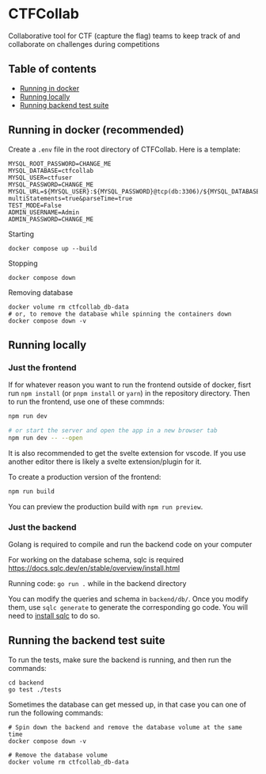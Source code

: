 # CTFCollab
Collaborative tool for CTF (capture the flag) teams to keep track of and collaborate on challenges during competitions


## Table of contents
- [Running in docker](#running-in-docker-recommended)
- [Running locally](#running-locally)
- [Running backend test suite](#running-the-backend-test-suite)



## Running in docker (recommended)
Create a `.env` file in the root directory of CTFCollab. Here is a template:
```
MYSQL_ROOT_PASSWORD=CHANGE_ME
MYSQL_DATABASE=ctfcollab
MYSQL_USER=ctfuser
MYSQL_PASSWORD=CHANGE_ME
MYSQL_URL=${MYSQL_USER}:${MYSQL_PASSWORD}@tcp(db:3306)/${MYSQL_DATABASE}?multiStatements=true&parseTime=true
TEST_MODE=False
ADMIN_USERNAME=Admin
ADMIN_PASSWORD=CHANGE_ME
```

Starting
```
docker compose up --build
```

Stopping
```
docker compose down
```

Removing database
```
docker volume rm ctfcollab_db-data
# or, to remove the database while spinning the containers down
docker compose down -v
```

## Running locally

### Just the frontend
If for whatever reason you want to run the frontend outside of docker, fisrt run `npm install` (or `pnpm install` or `yarn`) in the repository directory. Then to run the frontend, use one of these commnds:

```bash
npm run dev

# or start the server and open the app in a new browser tab
npm run dev -- --open
```

It is also recommended to get the svelte extension for vscode. If you use another editor there is likely a svelte extension/plugin for it.

To create a production version of the frontend:
```bash
npm run build
```

You can preview the production build with `npm run preview`.

### Just the backend
Golang is required to compile and run the backend code on your computer

For working on the database schema, sqlc is required https://docs.sqlc.dev/en/stable/overview/install.html

Running code: `go run .` while in the backend directory

You can modify the queries and schema in `backend/db/`. Once you modify them, use `sqlc generate` to generate the corresponding go code. You will need to [install sqlc](https://docs.sqlc.dev/en/stable/overview/install.html) to do so. 


## Running the backend test suite

To run the tests, make sure the backend is running, and then run the commands:   
```
cd backend   
go test ./tests    
```

Sometimes the database can get messed up, in that case you can one of run the following commands:
```
# Spin down the backend and remove the database volume at the same time
docker compose down -v

# Remove the database volume
docker volume rm ctfcollab_db-data
```
